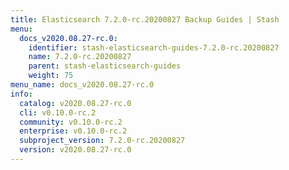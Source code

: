 ```yaml
---
title: Elasticsearch 7.2.0-rc.20200827 Backup Guides | Stash
menu:
  docs_v2020.08.27-rc.0:
    identifier: stash-elasticsearch-guides-7.2.0-rc.20200827
    name: 7.2.0-rc.20200827
    parent: stash-elasticsearch-guides
    weight: 75
menu_name: docs_v2020.08.27-rc.0
info:
  catalog: v2020.08.27-rc.0
  cli: v0.10.0-rc.2
  community: v0.10.0-rc.2
  enterprise: v0.10.0-rc.2
  subproject_version: 7.2.0-rc.20200827
  version: v2020.08.27-rc.0
---
```


